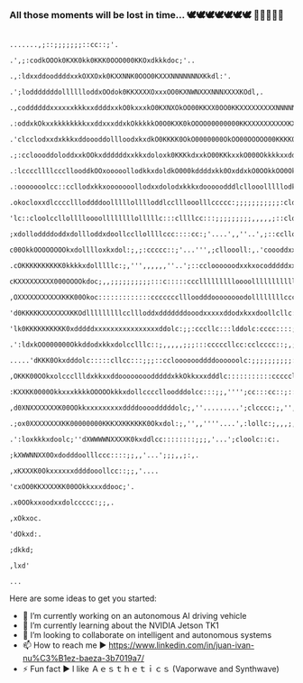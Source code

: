 ### All those moments will be lost in time... 🕊️🕊️🕊️🕊️🕊️🕊️🕊️ 🤖🤖🤖🤖🤖 
                                                .......,;::;;;;;;;::cc::;'.                                                                 
                                         .',;:codkOOOk0KXK0kk0KKK0OOO000KKOxdkkkdoc;'..                                                     
                                     .,:ldxxddooddddxxkOXXOxk0KXXNNK0OOO0KXXXNNNNNNNXKkdl:'.                                                
                                 .';lodddddddolllllloddxOOdok0KKXXXXOxxxOO0KXNWNXXXNNNXXXXKOdl,.                                                                                 
                           .,coddddddxxxxxxkkkxxddddxxkO0kxxxkO0KXNXOkOO00KKXX0OO0KKXXXXXXXXXNNNNNOc.                                       
                         .:oddxkOkxxkkkkkkkkxxddxxxddxkOkkkkkO0O0KXK0kOOOO00000000KKXXXXXXXXXXKXXXXXXk;                                                                         
                     .'clcclodxxdxkkkxddoooddollloodxkxdkO0KKKK0OkO0000000OkOO00OOOOO00KKKK00KXXXXXXKX0xl,                                                                  
                   .;:ccloooddoloddxxkOOkxddddddxxkkxdoloxk0KKKkdxxkO00KKkxxkO000OkkkkxxddkKNXXXXXXXXXNNNNN0:                               
                  .:lccccllllcccllooddkOOxooooollodkkxdoldkO000kddddxkk0OxddxkO0OOkkOO0OkxkO0KKKXXXXXXNNNNNXk.                              
                 .:ooooooolcc::ccllodxkkxooooooollodxxdolodxkkkxdooooodddlcllooolllllodkOOkxxO0KKKKKXNXXXXXN0;                              
                 .okocloxxdlccccllloddddoolllllolllloddlcclllooolllccccc:;;;;;;;;;;;:cldk0OkxkkOO00KKXXXXKKXX0d;.                           
                  'lc::cloolccllolllloooollllllllolllllc:::cllllcc:::;;;;;;;;;,,,,,;::cldO0kxxxxxkO0KKKKXKK0KKKKl.                          
                  ;xdolloddddoddxdollloddxdoollccllollllccc::::cc:;'....',,''..',;::ccllodddddooodxkO0000KKKK0O00c                          
                  c00OkkOOOOOOOOkxdolllloxkxdol:;,;:ccccc::;'...''',;clloooll:,.'coooddxxxxxxxxddddxkO0KKKKKKK0000o.                        
                  .cOKKKKKKKKKK0kkkkxdolllllc:;,''',,,,,,''..';::ccloooooodxxkxocodddddxxdddxkOkkkkkkxxkO000OOO0Okk,                        
                    cKXXXXXXXXX000OOOOkdoc;,,;;;;;;;;;;:::c:::::cccllllllllloooollllllllllllooddddddlccldxkkkxxxkkkc.                       
                    ,OXXXXXXXXXXXKKK00Okoc:::::::::::::cccccccllloodddoooooooodollllllllccccccccccc:;;;:clodkkddxxdd;                       
                     'd0KKKKKXXXXXXXKKOdlllllllllccllloddxdddddddooodxxxxxddodxkxxdoollcllc:::;;;;cll::;::clododkkdl;                       
                       'lk0KKKKKKKKKK0xdddddxxxxxxxxxxxxxxxxddolc:;;:cccllc:::lddolc:cccc::::;;,,;:llc,,;;;::ccokOxo,                       
                         .':ldxkOO000000Okkddodxkkxdolcclllc::;,,,,,;;;:::cccccllcc:cclcccc::;,;;;::::,';clc;;:loooo,                       
                               .....'dKKK0Okxdddolc:::::cllcc:::;;;::cclooooooddddoooooolc:;;;;;;;;;;:::clddlc:::;:c'                       
                                     ,OKKK00OOkxolcccllldxkkxxddoooooooodddddxkkOkkxxxdddlc:::::::::::cccccllc;,'',;.                       
                                      :KXXKK0000OkkxxxkkkkOOOOOkkkxdollcccclloodddolcc:::;;,'''';cc:::cc::;::;;,'...                        
                                       ,d0XNXXXXXXXK00OOkkxxxxxxxxxddddoooodddddolc;,''.........';clcccc:;,'',;:;..                         
                                         .;ox0XXXXXXXXKK00000000KKKXXKKKKKK0Okxdol:;,'',,''''....',:lollc:;,,,;,.                           
                                             .':loxkkkxdoolc;''dXWWWWNXXXXK0kxddlcc::::::::;;;,'...';cloolc::c:.                            
                                                                ;kXWWNNXX0Oxdodddoolllccc::::;;,,'...';;;,,;:,.                             
                                                                  ,xKXXXK0Okxxxxxxddddooollcc::;;,'....                                                                       
                                                                     'cxOO0KKXXXXKK00OOkkxxxddooc;'.                                        
                                                                       .x0OOkxxoodxxdolccccc:;;,.                                           
                                                                        ,xOkxoc.                                                            
                                                                         'dOkxd:.                                                           
                                                                           ;dkkd;                                                           
                                                                             ,lxd'                                                          
                                                                               ...   

Here are some ideas to get you started:

- 🔭 I’m currently working on an autonomous AI driving vehicle 
- 🌱 I’m currently learning about the NVIDIA Jetson TK1
- 👯 I’m looking to collaborate on intelligent and autonomous systems
- 📫 How to reach me ► https://www.linkedin.com/in/juan-ivan-nu%C3%B1ez-baeza-3b7019a7/
- ⚡ Fun fact ► I like Ａｅｓｔｈｅｔｉｃｓ (Vaporwave and Synthwave)
